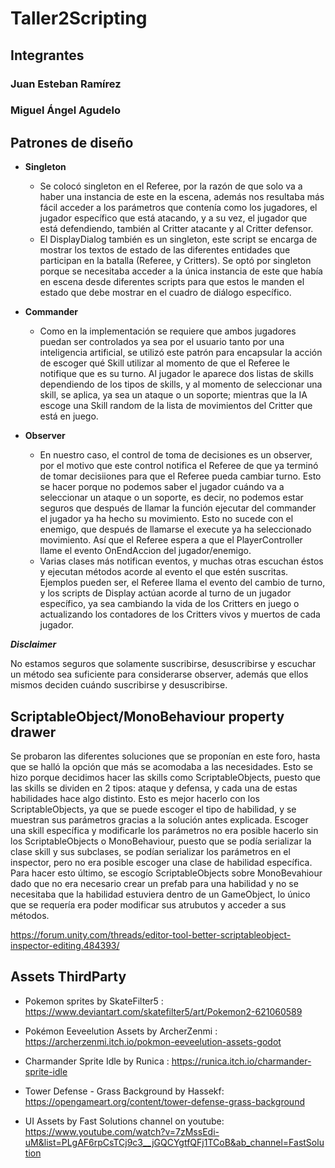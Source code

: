 # Taller2Scripting
 
## Integrantes
### Juan Esteban Ramírez
### Miguel Ángel Agudelo 

## Patrones de diseño

- **Singleton**
  - Se colocó singleton en el Referee, por la razón de que solo va a haber una instancia de este en la escena, además nos resultaba más fácil acceder a los parámetros que contenía como los jugadores, el jugador específico que está atacando, y a su vez, el jugador que está defendiendo, también al Critter atacante y al Critter defensor.
  - El DisplayDialog también es un singleton, este script se encarga de mostrar los textos de estado de las diferentes entidades que participan en la batalla (Referee, y Critters). Se optó por singleton porque se necesitaba acceder a la única instancia de este que había en escena desde diferentes scripts para que estos le manden el estado que debe mostrar en el cuadro de diálogo específico.

- **Commander**
  - Como en la implementación se requiere que ambos jugadores puedan ser controlados ya sea por el usuario tanto por una inteligencia artificial, se utilizó este patrón para encapsular la acción de escoger qué Skill utilizar al momento de que el Referee le notifique que es su turno. Al jugador le aparece dos listas de 
skills dependiendo de los tipos de skills, y al momento de seleccionar una skill, se aplica, ya sea un ataque o un soporte; mientras que la IA escoge una Skill random de la lista de movimientos del Critter que está en juego.

- **Observer**
  - En nuestro caso, el control de toma de decisiones es un observer, por el motivo que este control notifica el Referee de que ya terminó de tomar decisiiones para que el Referee pueda cambiar turno. Esto se hacer porque no podemos saber el jugador cuándo va a seleccionar un ataque o un soporte, es decir, no podemos estar seguros que después de llamar la función ejecutar del commander el jugador ya ha hecho su movimiento. Esto no sucede con el enemigo, que después de llamarse el execute ya ha seleccionado movimiento. Así que el Referee espera a que el PlayerController llame el evento OnEndAccion del jugador/enemigo.
  - Varias clases más notifican eventos, y muchas otras escuchan éstos y ejecutan métodos acorde al evento el que estén suscritas. Ejemplos pueden ser, el Referee llama el evento del cambio de turno, y los scripts de Display actúan acorde al turno de un jugador específico, ya sea cambiando la vida de los Critters en juego o actualizando los contadores de los Critters vivos y muertos de cada jugador. 
 
***Disclaimer***

No estamos seguros que solamente suscribirse, desuscribirse y escuchar un método sea suficiente para considerarse observer, además que ellos mismos deciden cuándo suscribirse y desuscribirse.


## ScriptableObject/MonoBehaviour property drawer

Se probaron las diferentes soluciones que se proponían en este foro, hasta que se halló la opción que más se acomodaba a las necesidades.
Esto se hizo porque decidimos hacer las skills como ScriptableObjects, puesto que las skills se dividen en 2 tipos: ataque y defensa, y cada una de estas habilidades hace algo distinto. Esto es mejor hacerlo con los ScriptableObjects, ya que se puede escoger el tipo de habilidad, y se muestran sus parámetros gracias a la solución antes explicada.
Escoger una skill específica y modificarle los parámetros no era posible hacerlo sin los ScriptableObjects o MonoBehaviour, puesto que se podía serializar la clase skill y sus subclases, se podían serializar los parámetros en el inspector, pero no era posible escoger una clase de habilidad específica.
Para hacer esto último, se escogío ScriptableObjects sobre MonoBevahiour dado que no era necesario crear un prefab para una habilidad y no se necesitaba que la habilidad estuviera dentro de un GameObject, lo único que se requería era poder modificar sus atrubutos y acceder a sus métodos.

https://forum.unity.com/threads/editor-tool-better-scriptableobject-inspector-editing.484393/

## Assets ThirdParty

* Pokemon sprites by SkateFilter5 : https://www.deviantart.com/skatefilter5/art/Pokemon2-621060589

* Pokémon Eeveelution Assets by ArcherZenmi : https://archerzenmi.itch.io/pokmon-eeveelution-assets-godot

* Charmander Sprite Idle by Runica : https://runica.itch.io/charmander-sprite-idle

* Tower Defense - Grass Background by Hassekf: https://opengameart.org/content/tower-defense-grass-background

* UI Assets by Fast Solutions channel on youtube: https://www.youtube.com/watch?v=7zMssEdi-uM&list=PLgAF6rpCsTCj9c3__jGQCYgtfQFj1TCoB&ab_channel=FastSolution

